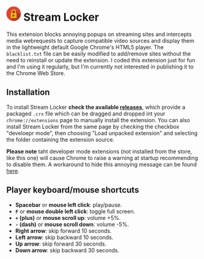 ![logo][1] Stream Locker
=============

This extension blocks annoying popups on streaming sites and intercepts media webrequests to capture compatible video sources and display them in the lightweight default Google Chrome's HTML5 player. The `blacklist.txt` file can be easily modified to add/remove sites without the need to reinstall or update the extension. I coded this extension just for fun and I'm using it regularly, but I'm currently not interested in publishing it to the Chrome Web Store.

Installation
------------

To install Stream Locker **check the available [releases][2]**, which provide a packaged `.crx` file which can be dragged and dropped int your `chrome://extensions` page to manually install the extension. You can also install Stream Locker from the same page by checking the checkbox "develoepr mode", then choosing "Load unpacked extension" and selecting the folder containing the extension source.

**Please note** taht developer mode extensions (not installed from the store, like this one) will cause Chrome to raise a warning at startup recommending to disable them. A workaround to hide this annoying message can be found [here][3].


Player keyboard/mouse shortcuts
-------------------------------

 - **Spacebar** or **mouse left click**: play/pause.
 - **`F`** or **mouse double left click**: toggle full screen.
 - **`+` (plus)** or **mouse scroll up**: volume +5%.
 - **`-` (dash)** or **mouse scroll down**: volume -5%.
 - **Right arrow**: skip forward 10 seconds.
 - **Left arrow**: skip backward 10 seconds.
 - **Up arrow**: skip forward 30 seconds.
 - **Down arrow**: skip backward 30 seconds.


 [1]: https://github.com/mebeim/stream-locker/raw/master/images/icons/38.png
 [2]: https://github.com/mebeim/stream-locker/releases
 [3]: https://stackoverflow.com/questions/30287907